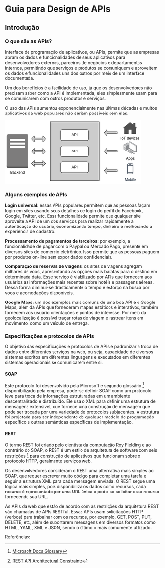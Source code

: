 # Guia para Design de APIs

## Introdução


### O que são as APIs?

Interface de programação de aplicativos, ou APIs, permite que as empresas abram os dados e funcionalidades de seus aplicativos para desenvolvedores externos, parceiros de negócios e departamentos internos, permitindo que serviços e produtos se comuniquem e aproveitem os dados e funcionalidades uns dos outros por meio de um interface documentada.

Um dos benefícios é a facilidade de uso, já que os desenvolvedores não precisam saber como a API é implementada, eles simplesmente usam para se comunicarem com outros produtos e serviços.

O uso das APIs aumentou exponencialmente nas últimas décadas e muitos aplicativos da web populares não seriam possíveis sem elas.

![API Diagram](images/api-diagram.png)


### Alguns exemplos de APIs

**Login universal**: essas APIs populares permitem que as pessoas façam login em sites usando seus detalhes de login do perfil do Facebook, Google, Twitter, etc. Essa funcionalidade permite que qualquer site aproveite a API de um dos serviços para realizar rapidamente a autenticação do usuário, economizando tempo, dinheiro e melhorando a experiência de cadastro. 

**Processamento de pagamentos de terceiros**: por exemplo, a funcionalidade de pagar com o Paypal ou Mercado Pago, presente em diversos sites de comércio eletrônico. Isso permite que as pessoas paguem por produtos on-line sem expor dados confidenciais.

**Comparação de reservas de viagens**: os sites de viagens agregam milhares de voos, apresentando as opções mais baratas para o destino em determinada data. Esse serviço é viabilizado por APIs que fornecem aos usuários as informações mais recentes sobre hotéis e passagens aéreas. Dessa forma diminui-se drasticamente o tempo e esforço na busca por voos e acomodações disponíveis.

**Google Maps**: um dos exemplos mais comuns de uma boa API é o Google Maps, além da APIs que forneceram mapas estáticos e interativos, também fornecem aos usuário orientações e pontos de interesse. Por meio da geolocalização é possível traçar rotas de viagem e rastrear itens em movimento, como um veículo de entrega.


### Especificações e protocolos de APIs

O objetivo das especificações e protocolos de APIs é padronizar a troca de dados entre diferentes serviços na web, ou seja, capacidade de diversos sistemas escritos em diferentes linguagens e executados em diferentes sistemas operacionais se comunicarem entre si.

#### SOAP

Este protocolo foi desenvolvido pela Microsoft e segundo glossário [^1] disponibilizado pela empresa, pode-se definir SOAP como um protocolo leve para troca de informações estruturadas em um ambiente descentralizado e distribuído. Ele usa o XML para definir uma estrutura de mensagens extensível, que fornece uma construção de mensagem que pode ser trocada por uma variedade de protocolos subjacentes. A estrutura foi projetada para ser independente de qualquer modelo de programação específico e outras semânticas específicas de implementação.

#### REST

O termo REST foi criado pelo cientista da computação Roy Fielding e ao contrário do SOAP, o REST é um estilo de arquitetura de software com seis restrições [^2] para construção de aplicativos que funcionam sobre o protocolo HTTP, geralmente serviços web.

Os desenvolvedores consideram o REST uma alternativa mais simples ao SOAP, que requer escrever muito código para completar uma tarefa e seguir a estrutura XML para cada mensagem enviada. O REST segue uma lógica mais simples, pois disponibiliza os dados como recursos, cada recurso é representado por uma URL única e pode-se solicitar esse recurso fornecendo sua URL.

As APIs da web que estão de acordo com as restrições da arquitetura REST são chamadas de APIs RESTful. Essas APIs usam solicitações HTTP (verbos) para trabalhar com os recursos, por exemplo, GET, POST, PUT, DELETE, etc, além de suportarem mensagens em diversos formatos como HTML, YAML, XML e JSON, sendo o último o mais comumente utilizado.


Referências:

[^1]: [Microsoft Docs Glossary](https://docs.microsoft.com/en-us/openspecs/windows_protocols/ms-wusp/5daaa9d9-26aa-42fc-a431-c011166dc58f)
[^2]: [REST API Architectural Constraints](https://www.geeksforgeeks.org/rest-api-architectural-constraints/)
